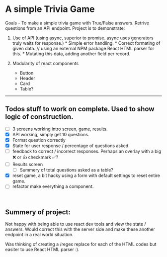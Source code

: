 # A simple Trivia Game 

Goals - To make a simple trivia game with True/False answers. Retrive questions from an API endpoint. Project is to demonstrate:

  1. Use of API (using async, superior to promise. async uses generators truly waits for response.)
    * Simple error handling.
    * Correct formating of given data. // using an external NPM package React HTML parser for this. 
    * Mutating this data, adding another field per record.

  2. Modularity of react components
      * Button
      * Header
      * Card
      * Table?

  
---
## Todos stuff to work on complete. Used to show logic of construction. 
- [ ] 3 screens working intro screen, game, results.
- [x] API working, simply get 10 questions.
- [x] Format question correctly 
- [x] State for user response / percentage of questions asked
- [ ] feedback to correct / incorrect responses. Perhaps an overlay with a big :x: or :+1: checkmark :white_check_mark:?
- [ ] Results screen
  - [ ] Summery of total questions asked as a table? 
- [x] reset game, a bit hacky using a form with default settings to reset entire game.
- [ ] refactor make everything a component. 

</br>

## Summery of project: 
<p>
Not happy with being able to use react dev tools and view the state / answers. Would correct this with the server side and make these another endpoint in a real world situation. </p>
<p>Was thinking of creating a /regex replace for each of the HTML codes but easiter to use React HTML parser :). </p>

